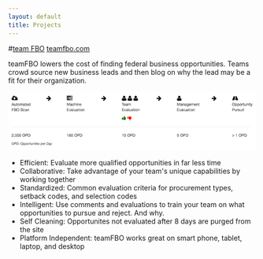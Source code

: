 ```yaml
---
layout: default
title: Projects
---
```


#[team FBO](http://www.teamfbo.com) 
[teamfbo.com](http://www.teamfbo.com)

teamFBO lowers the cost of finding federal business opportunities. Teams crowd source new business leads and then blog on why the lead may be a fit for their organization.

![Alt text](/static/teamFBO.png)

* Efficient: Evaluate more qualified opportunities in far less time
* Collaborative: Take advantage of your team's unique capabilities by working together
* Standardized: Common evaluation criteria for procurement types, setback codes, and selection codes
* Intelligent: Use comments and evaluations to train your team on what opportunities to pursue and reject. And why.
* Self Cleaning: Opportunites not evaluated after 8 days are purged from the site
* Platform Independent: teamFBO works great on smart phone, tablet, laptop, and desktop